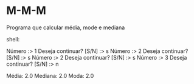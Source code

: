 # M-M-M
Programa que calcular média, mode e mediana

shell:

Número :> 1
Deseja continuar? [S/N] :> s
Número :> 2
Deseja continuar? [S/N] :> s
Número :> 2
Deseja continuar? [S/N] :> s
Número :> 3
Deseja continuar? [S/N] :> n

Média: 2.0
Mediana: 2.0
Moda: 2.0
